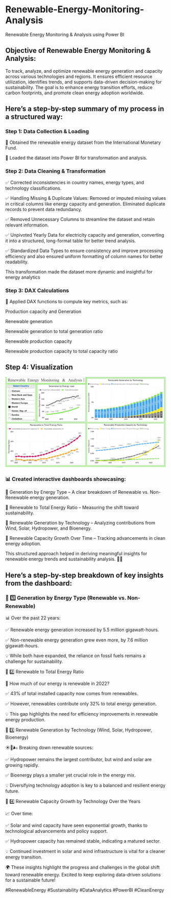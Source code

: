 # Renewable-Energy-Monitoring-Analysis
Renewable Energy Monitoring &amp; Analysis using Power BI

## Objective of Renewable Energy Monitoring & Analysis:

To track, analyze, and optimize renewable energy generation and capacity across various technologies and regions. It ensures efficient resource utilization, identifies trends, and supports data-driven decision-making for sustainability. The goal is to enhance energy transition efforts, reduce carbon footprints, and promote clean energy adoption worldwide.



## Here’s a step-by-step summary of my process in a structured way:



### Step 1: Data Collection & Loading

🔹 Obtained the renewable energy dataset from the International Monetary Fund.

 🔹 Loaded the dataset into Power BI for transformation and analysis.



### Step 2: Data Cleaning & Transformation

✅ Corrected inconsistencies in country names, energy types, and technology classifications.

✅ Handling Missing & Duplicate Values: Removed or imputed missing values in critical columns like energy capacity and generation. Eliminated duplicate records to prevent data redundancy.

✅ Removed Unnecessary Columns to streamline the dataset and retain relevant information.

 ✅ Unpivoted Yearly Data for electricity capacity and generation, converting it into a structured, long-format table for better trend analysis.

 ✅ Standardized Data Types to ensure consistency and improve processing efficiency  and also ensured uniform formatting of column names for better readability.

This transformation made the dataset more dynamic and insightful for energy analytics



### Step 3: DAX Calculations

🔢 Applied DAX functions to compute key metrics, such as:

Production capacity and Generation

Renewable generation 

Renewable generation to total generation ratio

Renewable production capacity 

Renewable production capacity to total capacity ratio



## Step 4: Visualization
![Renewable energy monitoring analysis Image](https://github.com/rupeshkr-in/Renewable-Energy-Monitoring-Analysis/blob/main/Renewable%20energy%20monitoring%20analysis.jpg)

### 📊 Created interactive dashboards showcasing:

 🔹 Generation by Energy Type – A clear breakdown of Renewable vs. Non-Renewable energy generation.

 🔹 Renewable to Total Energy Ratio – Measuring the shift toward sustainability.

 🔹 Renewable Generation by Technology – Analyzing contributions from Wind, Solar, Hydropower, and Bioenergy.

 🔹 Renewable Capacity Growth Over Time – Tracking advancements in clean energy adoption.

This structured approach helped in deriving meaningful insights for renewable energy trends and sustainability analysis. 🌱🚀



## Here’s a step-by-step breakdown of key insights from the dashboard: 



### 🔹 1️⃣ Generation by Energy Type (Renewable vs. Non-Renewable)

 📊 Over the past 22 years:

 ✅ Renewable energy generation increased by 5.5 million gigawatt-hours.

 ✅ Non-renewable energy generation grew even more, by 7.6 million gigawatt-hours.

 💡 While both have expanded, the reliance on fossil fuels remains a challenge for sustainability.

🔹 2️⃣ Renewable to Total Energy Ratio

 🌱 How much of our energy is renewable in 2022?

 ✅ 43% of total installed capacity now comes from renewables.

 ✅ However, renewables contribute only 32% to total energy generation.

 💡 This gap highlights the need for efficiency improvements in renewable energy production.

🔹 3️⃣ Renewable Generation by Technology (Wind, Solar, Hydropower, Bioenergy)

 ☀️🌊🌬️ Breaking down renewable sources:

 ✅ Hydropower remains the largest contributor, but wind and solar are growing rapidly.

 ✅ Bioenergy plays a smaller yet crucial role in the energy mix.

 💡 Diversifying technology adoption is key to a balanced and resilient energy future.

🔹 4️⃣ Renewable Capacity Growth by Technology Over the Years

 📈 Over time:

 ✅ Solar and wind capacity have seen exponential growth, thanks to technological advancements and policy support.

 ✅ Hydropower capacity has remained stable, indicating a matured sector.

 💡 Continued investment in solar and wind infrastructure is vital for a cleaner energy transition.

🌍 These insights highlight the progress and challenges in the global shift toward renewable energy. Excited to keep exploring data-driven solutions for a sustainable future!

#RenewableEnergy #Sustainability #DataAnalytics #PowerBI #CleanEnergy
